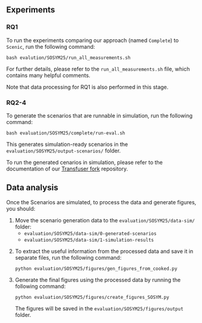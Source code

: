 
## Experiments

### RQ1
To run the experiments comparing our approach (named `Complete`) to `Scenic`, run the following command:
```
bash evalution/SOSYM25/run_all_measurements.sh
```
For further details, please refer to the `run_all_measurements.sh` file, which contains many helpful comments.

Note that data processing for RQ1 is also performed in this stage. 

### RQ2-4

To generate the scenarios that are runnable in simulation, run the following command:
```
bash evaluation/SOSYM25/complete/run-eval.sh
```
This generates simulation-ready scenarios in the `evaluation/SOSYM25/output-scenarios/` folder.

To run the generated cenarios in simulation, please refer to the documentation of our [Transfuser fork](https://github.com/ArenBabikian/transfuser/tree/complete-gen) repository.

## Data analysis

Once the Scenarios are simulated, to process the data and generate figures, you should:

1. Move the scenario generation data to the `evaluation/SOSYM25/data-sim/` folder:
    - `evaluation/SOSYM25/data-sim/0-generated-scenarios`
    - `evaluation/SOSYM25/data-sim/1-simulation-results`
<!-- 2. To process the raw data and output them in a more digestable format, run the following command: 
    ```
    python evaluation/SOSYM25/figures/runmetrics.py
    ``` -->
2. To extract the useful information from the processed data and save it in separate files, run the following command:
    ```
    python evaluation/SOSYM25/figures/gen_figures_from_cooked.py
    ```
    
3. Generate the final figures using the processed data by running the following command:
    ```
    python evaluation/SOSYM25/figures/create_figures_SOSYM.py
    ```
    The figures will be saved in the `evaluation/SOSYM25/figures/output` folder.